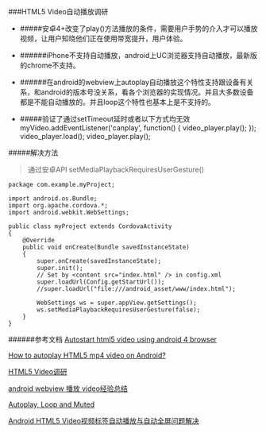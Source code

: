 ###HTML5 Video自动播放调研
- #####安卓4+改变了play()方法播放的条件，需要用户手势的介入才可以播放视频，让用户知晓他们正在使用带宽提升，用户体验。
- ######iPhone不支持自动播放，android上UC浏览器支持自动播放，最新版的chrome不支持。
- ######在android的webview上autoplay自动播放这个特性支持跟设备有关系，和android的版本号没关系，看各个浏览器的实现情况。并且大多数设备都是不能自动播放的。并且loop这个特性也基本上是不支持的。

- #####验证了通过setTimeout延时或者以下方式均无效
    myVideo.addEventListener('canplay', function() {
      video_player.play();
	});
	video_player.load();
	video_player.play();

#####解决方法
> 通过安卓API setMediaPlaybackRequiresUserGesture()

    package com.example.myProject;
    
    import android.os.Bundle;
    import org.apache.cordova.*;
    import android.webkit.WebSettings;
    
    public class myProject extends CordovaActivity 
    {
        @Override
        public void onCreate(Bundle savedInstanceState)
        {
            super.onCreate(savedInstanceState);
            super.init();
            // Set by <content src="index.html" /> in config.xml
            super.loadUrl(Config.getStartUrl());
            //super.loadUrl("file:///android_asset/www/index.html");
    
            WebSettings ws = super.appView.getSettings();
            ws.setMediaPlaybackRequiresUserGesture(false);
        }
    }
    
######参考文档
[Autostart html5 video using android 4 browser](http://stackoverflow.com/questions/11758651/autostart-html5-video-using-android-4-browser)

[How to autoplay HTML5 mp4 video on Android?](http://stackoverflow.com/questions/9075520/how-to-autoplay-html5-mp4-video-on-android)

[HTML5 Video调研](https://github.com/zmmbreeze/DeadSimpleVideoPlayer)

[android webview 播放 video经验总结](http://www.cnblogs.com/laozhbook/p/androidwebviewvideo.html)

[Autoplay, Loop and Muted](http://www.jwplayer.com/html5/autoloop/)

[Android HTML5 Video视频标签自动播放与自动全屏问题解决](http://blog.csdn.net/springlim/article/details/9534649)
